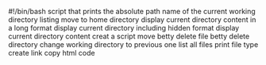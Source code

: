 #!/bin/bash
script that prints the absolute path name of the current working directory
listing
move to home directory
display current directory content in a long format
display current directory including hidden format
display current directory content
creat a script
move betty
delete file betty 
delete directory 
change working directory to previous one
list all files
print file type
create link
copy html code
